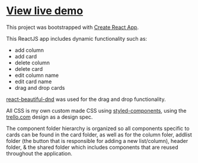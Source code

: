 <h1><a href="https://trello-clone-4c47a.firebaseapp.com/">View live demo</a></h1>

This project was bootstrapped with [Create React App](https://github.com/facebook/create-react-app).

This ReactJS app includes dynamic functionality such as:
<ul>
  <li>add column</li>
  <li>add card</li>
  <li>delete column</li>
  <li>delete card</li>
  <li>edit column name</li>
  <li>edit card name</li>
  <li>drag and drop cards</li>
</ul>

<a href="https://github.com/atlassian/react-beautiful-dnd">react-beautiful-dnd</a> was used for the drag and drop functionality.

All CSS is my own custom made CSS using <a href="https://styled-components.com/">styled-components</a>, using the <a href="https://www.trello.com">trello.com</a> design as a design spec.

The component folder hierarchy is organized so all components specific to cards can be found in the card folder, as well as for the column foler, addlist folder (the button that is responsible for adding a new list/column), header folder, & the shared folder which includes components that are reused throughout the application.

